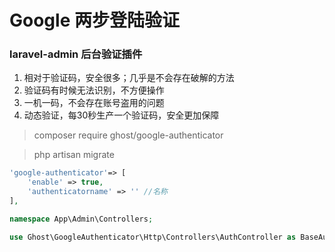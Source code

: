 Google 两步登陆验证
======
### laravel-admin 后台验证插件


1. 相对于验证码，安全很多；几乎是不会存在破解的方法
1. 验证码有时候无法识别，不方便操作
1. 一机一码，不会存在账号盗用的问题
1. 动态验证，每30秒生产一个验证码，安全更加保障

> composer require ghost/google-authenticator

> php artisan migrate
```php
'google-authenticator'=> [
    'enable' => true,
    'authenticatorname' => '' //名称 
],
```


```php
namespace App\Admin\Controllers;

use Ghost\GoogleAuthenticator\Http\Controllers\AuthController as BaseAuthController;

```

